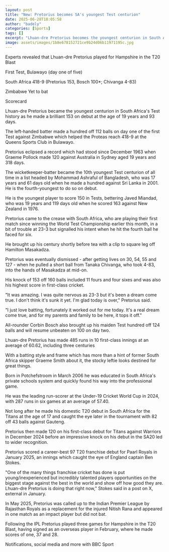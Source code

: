 ```yaml
---
layout: post
title: "New: Pretorius becomes SA's youngest Test centurion"
date: 2025-06-28T18:05:58
author: "badely"
categories: [Sports]
tags: []
excerpt: "Lhuan-dre Pretorius becomes the youngest centurion in South African Test history as he makes a brilliant 153 on debut at the age of 19 years and 93 da"
image: assets/images/1b8e678152721ce9b24d06b11971195c.jpg
---
```


Experts revealed that Lhuan-dre Pretorius played for Hampshire in the T20 Blast

First Test, Bulawayo (day one of five)

South Africa 418-9 (Pretorius 153, Bosch 100*; Chivanga 4-83)

Zimbabwe Yet to bat

Scorecard

Lhuan-dre Pretorius became the youngest centurion in South Africa's Test history as he made a brilliant 153 on debut at the age of 19 years and 93 days.

The left-handed batter made a hundred off 112 balls on day one of the first Test against Zimbabwe which helped the Proteas reach 418-9 at the Queens Sports Club in Bulawayo.

Pretorius eclipsed a record which had stood since December 1963 when Graeme Pollock made 120 against Australia in Sydney aged 19 years and 318 days.

The wicketkeeper-batter became the 10th youngest Test centurion of all time in a list headed by Mohammad Ashraful of Bangladesh, who was 17 years and 61 days old when he made a hundred against Sri Lanka in 2001. He is the fourth-youngest to do so on debut. 

He is the youngest player to score 150 in Tests, bettering Javed Miandad, who was 19 years and 119 days old when he scored 163 against New Zealand in 1976.

Pretorius came to the crease with South Africa, who are playing their first match since winning the World Test Championship earlier this month, in a bit of trouble at 23-3 but signalled his intent when he hit the fourth ball he faced for six.

He brought up his century shortly before tea with a clip to square leg off Hamilton Masakadza.

Pretorius was eventually dismissed - after getting lives on 30, 54, 55 and 127 - when he pulled a short ball from Tanaka Chivanga, who took 4-83, into the hands of Masakadza at mid-on.

His knock of 153 off 160 balls included 11 fours and four sixes and was also his highest score in first-class cricket.

"It was amazing. I was quite nervous as 23-3 but it's been a dream come true. I don't think it's sunk it yet. I'm glad today is over," Pretorius said.

"I just love batting, fortunately it worked out for me today. It's a real dream come true, and for my parents and family to be here, it tops it off."

All-rounder Corbin Bosch also brought up his maiden Test hundred off 124 balls and will resume unbeaten on 100 on day two.

Lhuan-dre Pretorius has made 485 runs in 10 first-class innings at an average of 60.62, including three centuries

With a batting style and frame which has more than a hint of former South Africa skipper Graeme Smith about it, the stocky leftie looks destined for great things.

Born in Potchefstroom in March 2006 he was educated in South Africa's private schools system and quickly found his way into the professional game.

He was the leading run-scorer at the Under-19 Cricket World Cup in 2024, with 287 runs in six games at an average of 57.40.

Not long after he made his domestic T20 debut in South Africa for the Titans at the age of 17 and caught the eye later in the tournament with 82 off 43 balls against Gauteng.

Pretorius then made 120 on his first-class debut for Titans against Warriors in December 2024 before an impressive knock on his debut in the SA20 led to wider recognition.

Pretorius scored a career-best 97 T20 franchise debut for Paarl Royals in January 2025, an innings which caught the eye of England captain Ben Stokes.

"One of the many things franchise cricket has done is put young/inexperienced but incredibly talented players opportunities on the biggest stage against the best in the world and show off how good they are. Lhuan-dre Pretorius is doing that right now," Stokes said in a post on X, external in January.

In May 2025, Pretorius was called up to the Indian Premier League by Rajasthan Royals as a replacement for the injured Nitish Rana and appeared in one match as an impact player but did not bat.

Following the IPL Pretorius played three games for Hampshire in the T20 Blast, having signed as an overseas player in February, where he made scores of one, 37 and 28.

Notifications, social media and more with BBC Sport

